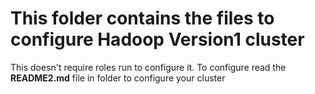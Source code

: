 # This folder contains the files to configure **Hadoop Version1** cluster
This doesn't require roles run to configure it.
To configure read the **README2.md** file in folder to configure your cluster
